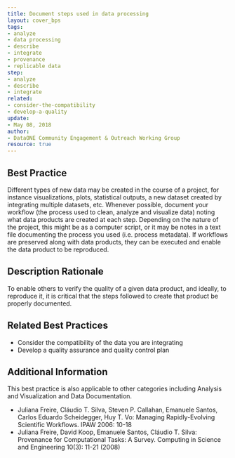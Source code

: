 ```yaml
---
title: Document steps used in data processing
layout: cover_bps
tags:
- analyze
- data processing
- describe
- integrate
- provenance
- replicable data
step:
- analyze
- describe
- integrate
related:
- consider-the-compatibility
- develop-a-quality
update:
- May 08, 2018
author:
- DataONE Community Engagement & Outreach Working Group
resource: true
---
```


## Best Practice

Different types of new data may be created in the course of a project, for instance visualizations, plots, statistical outputs, a new dataset created by integrating multiple datasets, etc. Whenever possible, document your workflow (the process used to clean, analyze and visualize data) noting what data products are created at each step. Depending on the nature of the project, this might be as a computer script, or it may be notes in a text file documenting the process you used (i.e. process metadata). If workflows are preserved along with data products, they can be executed and enable the data product to be reproduced.

## Description Rationale

To enable others to verify the quality of a given data product, and ideally, to reproduce it, it is critical that the steps followed to create that product be properly documented.

## Related Best Practices

- Consider the compatibility of the data you are integrating
- Develop a quality assurance and quality control plan

## Additional Information

This best practice is also applicable to other categories including Analysis and Visualization and Data Documentation.

- Juliana Freire, Cláudio T. Silva, Steven P. Callahan, Emanuele Santos, Carlos Eduardo Scheidegger, Huy T. Vo: Managing Rapidly-Evolving Scientific Workflows. IPAW 2006: 10-18
- Juliana Freire, David Koop, Emanuele Santos, Cláudio T. Silva: Provenance for Computational Tasks: A Survey. Computing in Science and Engineering 10(3): 11-21 (2008)
